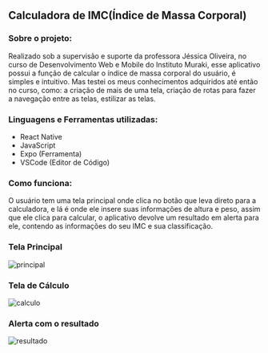 ## Calculadora de IMC(Índice de Massa Corporal)

### Sobre o projeto:
Realizado sob a supervisão e suporte da professora Jéssica Oliveira, no curso de Desenvolvimento Web e Mobile do Instituto Muraki, esse aplicativo possui a função de calcular o índice de massa corporal do usuário, é simples e intuitivo. Mas testei os meus conhecimentos adquiridos até então no curso, como: a criação de mais de uma tela,  criação de rotas para fazer a navegação entre as telas, estilizar as telas.

### Linguagens e Ferramentas utilizadas:
- React Native
- JavaScript
- Expo (Ferramenta)
- VSCode (Editor de Código)

### Como funciona:
O usuário tem uma tela principal onde clica no botão que leva direto para a calculadora, e lá é onde ele insere suas informações de altura e peso, assim que ele clica para calcular, o aplicativo devolve um resultado em alerta para ele, contendo as informações do seu IMC e sua classificação.

### Tela Principal

![principal](https://user-images.githubusercontent.com/101392608/172872181-ca934524-9a68-4ddf-a775-c8ff60f35fae.jpg)


### Tela de Cálculo

![calculo](https://user-images.githubusercontent.com/101392608/172872395-4955b07f-aa68-4bf5-8ced-7e063b2175e5.jpg)


### Alerta com o resultado

![resultado](https://user-images.githubusercontent.com/101392608/172872485-262e501b-4a9f-4d04-a817-217240538fec.jpg)

